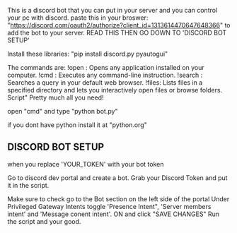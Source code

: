This is a discord bot that you can put in your server and you can control your pc with discord.
paste this in your broswer: "https://discord.com/oauth2/authorize?client_id=1313614470647648366" to add the bot to your server.
READ THIS THEN GO DOWN TO 'DISCORD BOT SETUP'

Install these libraries: "pip install discord.py pyautogui"

The commands are:
!open <app>: Opens any application installed on your computer.
!cmd <command>: Executes any command-line instruction.
!search <query>: Searches a query in your default web browser.
!files: Lists files in a specified directory and lets you interactively open files or browse folders.
Script"
Pretty much all you need!

open "cmd" and type "python bot.py"

if you dont have python install it at "python.org"






DISCORD BOT SETUP
-----------------

when you replace 'YOUR_TOKEN' with your bot token

Go to discord dev portal and create a bot.
Grab your Discord Token and put it in the script.

Make sure to check go to the Bot section on the left side of the portal
Under Privileged Gateway Intents
toggle 'Presence Intent", 'Server members intent' and 'Message conent intent'. ON
and click "SAVE CHANGES"
Run the script and your good.

